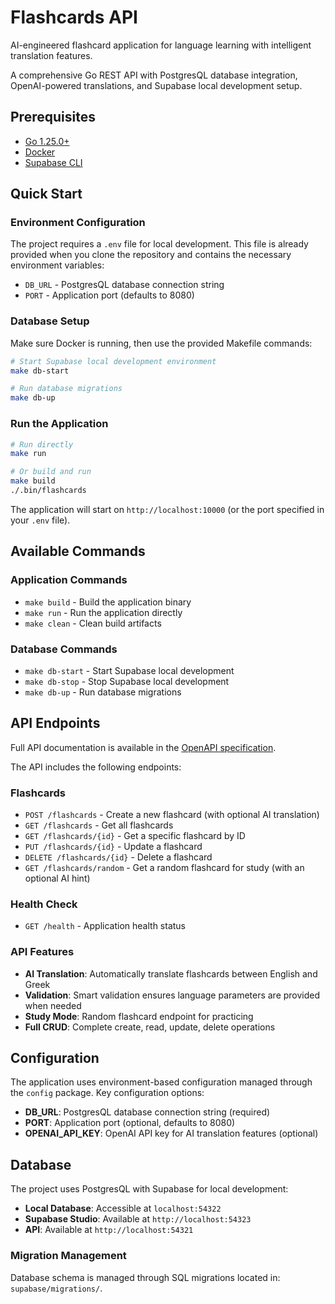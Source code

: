 # Flashcards API

AI-engineered flashcard application for language learning with intelligent translation features.

A comprehensive Go REST API with PostgresQL database integration, OpenAI-powered translations, and Supabase local development setup. 

## Prerequisites

- [Go 1.25.0+](https://golang.org/dl/)
- [Docker](https://www.docker.com/get-started)
- [Supabase CLI](https://supabase.com/docs/guides/cli)

## Quick Start

### Environment Configuration

The project requires a `.env` file for local development. This file is already provided when you clone the repository and contains the necessary environment variables:

- `DB_URL` - PostgresQL database connection string
- `PORT` - Application port (defaults to 8080)

### Database Setup

Make sure Docker is running, then use the provided Makefile commands:

```bash
# Start Supabase local development environment
make db-start

# Run database migrations
make db-up
```

### Run the Application

```bash
# Run directly
make run

# Or build and run
make build
./.bin/flashcards
```

The application will start on `http://localhost:10000` (or the port specified in your `.env` file).

## Available Commands

### Application Commands
- `make build` - Build the application binary
- `make run` - Run the application directly
- `make clean` - Clean build artifacts

### Database Commands
- `make db-start` - Start Supabase local development
- `make db-stop` - Stop Supabase local development  
- `make db-up` - Run database migrations

## API Endpoints

Full API documentation is available in the [OpenAPI specification](./openapi.yaml).

The API includes the following endpoints:

### Flashcards
- `POST /flashcards` - Create a new flashcard (with optional AI translation)
- `GET /flashcards` - Get all flashcards
- `GET /flashcards/{id}` - Get a specific flashcard by ID
- `PUT /flashcards/{id}` - Update a flashcard
- `DELETE /flashcards/{id}` - Delete a flashcard
- `GET /flashcards/random` - Get a random flashcard for study (with an optional AI hint)

### Health Check
- `GET /health` - Application health status

### API Features

- **AI Translation**: Automatically translate flashcards between English and Greek
- **Validation**: Smart validation ensures language parameters are provided when needed
- **Study Mode**: Random flashcard endpoint for practicing
- **Full CRUD**: Complete create, read, update, delete operations


## Configuration

The application uses environment-based configuration managed through the `config` package. Key configuration options:

- **DB_URL**: PostgresQL database connection string (required)
- **PORT**: Application port (optional, defaults to 8080)
- **OPENAI_API_KEY**: OpenAI API key for AI translation features (optional)

## Database

The project uses PostgresQL with Supabase for local development:

- **Local Database**: Accessible at `localhost:54322`
- **Supabase Studio**: Available at `http://localhost:54323`
- **API**: Available at `http://localhost:54321`

### Migration Management

Database schema is managed through SQL migrations located in: `supabase/migrations/`.
